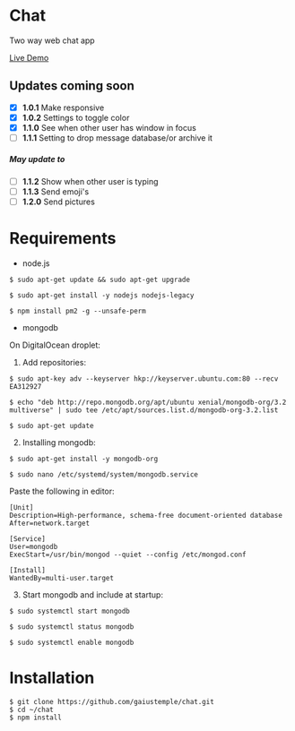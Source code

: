 # Chat
Two way web chat app

<a href="http://46.101.38.159:1000/" target="_blank">Live Demo</a>

## Updates coming soon
* [x] **1.0.1** Make responsive
* [x] **1.0.2** Settings to toggle color
* [x] **1.1.0** See when other user has window in focus
* [ ] **1.1.1** Setting to drop message database/or archive it
##### May update to
* [ ] **1.1.2** Show when other user is typing
* [ ] **1.1.3** Send emoji's
* [ ] **1.2.0** Send pictures

# Requirements
* node.js

```
$ sudo apt-get update && sudo apt-get upgrade

$ sudo apt-get install -y nodejs nodejs-legacy

$ npm install pm2 -g --unsafe-perm
```
* mongodb

On DigitalOcean droplet:

1. Add repositories:
```
$ sudo apt-key adv --keyserver hkp://keyserver.ubuntu.com:80 --recv EA312927

$ echo "deb http://repo.mongodb.org/apt/ubuntu xenial/mongodb-org/3.2 multiverse" | sudo tee /etc/apt/sources.list.d/mongodb-org-3.2.list

$ sudo apt-get update
```

2. Installing mongodb:
```
$ sudo apt-get install -y mongodb-org

$ sudo nano /etc/systemd/system/mongodb.service
```
  Paste the following in editor:
```
[Unit]
Description=High-performance, schema-free document-oriented database
After=network.target

[Service]
User=mongodb
ExecStart=/usr/bin/mongod --quiet --config /etc/mongod.conf

[Install]
WantedBy=multi-user.target
```

3. Start mongodb and include at startup:
```
$ sudo systemctl start mongodb

$ sudo systemctl status mongodb

$ sudo systemctl enable mongodb
```

# Installation
```
$ git clone https://github.com/gaiustemple/chat.git
$ cd ~/chat
$ npm install
```
